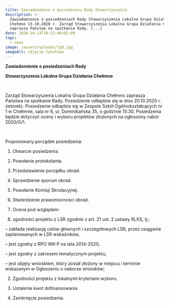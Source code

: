 ```yaml
---
title: Zawiadomienie o posiedzeniu Rady Stowarzyszenia
description: >-
  Zawiadomienie o posiedzeniach Rady Stowarzyszenia Lokalna Grupa Działania
  Chełmno 13.10.2020 r. Zarząd Stowarzyszenia Lokalna Grupa Działania Chełmno
  zaprasza Państwa na spotkanie Rady. [...]
date: 2020-10-13T10:22:46+02:00
tags:
  - news
image: /assets/uploads/lgd.jpg
imageAlt: zdjęcie tytułowe
---
```

**Zawiadomienie o posiedzeniach Rady**

**Stowarzyszenia Lokalna Grupa Działania Chełmno**

<br>

Zarząd Stowarzyszenia Lokalna Grupa Działania Chełmno zaprasza Państwa na spotkanie Rady. Posiedzenie odbędzie się w dniu 20.10.2020 r. (wtorek). Posiedzenie odbędzie się w Zespole Szkół Ogólnokształcących nr 1 w Chełmnie, sala nr 6, ul. Dominikańska 35, o godzinie 15:30. Posiedzenia będzie dotyczyć oceny i wyboru projektów złożonych na ogłoszony nabór 2020/G/1.

<br>

Proponowany porządek posiedzenia:

1. Otwarcie posiedzenia.
2. Powołanie protokolanta.
3. Przedstawienie porządku obrad.
4. Sprawdzenie quorum obrad.
5. Powołanie Komisji Skrutacyjnej.
6. Stwierdzenie prawomocności obrad.
7. Ocena pod względem:

1. zgodności projektu z LSR zgodnie z art. 21 ust. 2 ustawy RLKS, tj.:

– zakłada realizację celów głównych i szczegółowych LSR, przez osiąganie zaplanowanych w LSR wskaźników,



– jest zgodny z RPO WK-P na lata 2014-2020,



– jest zgodny z zakresem tematycznym projektu,



– jest objęty wnioskiem, który został złożony w miejscu i terminie wskazanym w Ogłoszeniu o naborze wniosków;

2. Zgodności projektu z lokalnymi kryteriami wyboru.

8. Ustalenie kwot dofinansowania

9. Zamknięcie posiedzenia.
